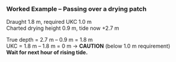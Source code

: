 ### Worked Example – Passing over a drying patch
Draught 1.8 m, required UKC 1.0 m  
Charted drying height 0.9 m, tide now +2.7 m  

True depth = 2.7 m – 0.9 m = 1.8 m  
UKC = 1.8 m – 1.8 m = 0 m → **CAUTION** (below 1.0 m requirement)  
**Wait for next hour of rising tide.**